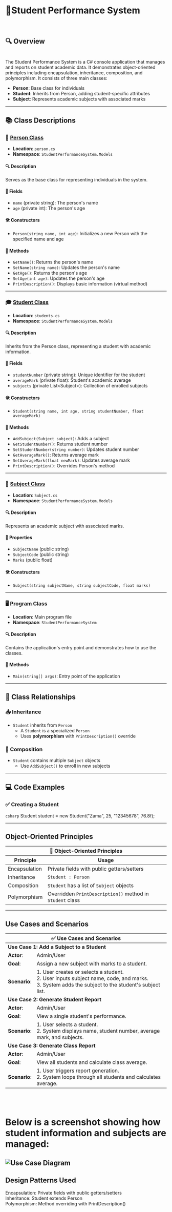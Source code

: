 <h1>📘Student Performance System</h1> <br>

<h2>🔍 Overview</h2>

<br>
The Student Performance System is a C# console application that manages and reports on student academic data. It demonstrates object-oriented principles including encapsulation, inheritance, composition, and polymorphism. It consists of three main classes:

- **Person**: Base class for individuals  
- **Student**: Inherits from Person, adding student-specific attributes  
- **Subject**: Represents academic subjects with associated marks  

---

## 📚 Class Descriptions

### 👤 <u>Person Class</u>
- **Location**: `person.cs`  
- **Namespace**: `StudentPerformanceSystem.Models`  

#### 🔍 Description
Serves as the base class for representing individuals in the system.

#### 🧬 Fields
<ul>
  <li><code>name</code> (private string): The person's name</li>
  <li><code>age</code> (private int): The person's age</li>
</ul>

#### 🛠️ Constructors
- `Person(string name, int age)`: Initializes a new Person with the specified name and age

#### 🧪 Methods
<ul>
  <li><code>GetName()</code>: Returns the person's name</li>
  <li><code>SetName(string name)</code>: Updates the person's name</li>
  <li><code>GetAge()</code>: Returns the person's age</li>
  <li><code>SetAge(int age)</code>: Updates the person's age</li>
  <li><code>PrintDescription()</code>: Displays basic information (virtual method)</li>
</ul>

---

### 🎓 <u>Student Class</u>
- **Location**: `students.cs`  
- **Namespace**: `StudentPerformanceSystem.Models`  

#### 🔍 Description
Inherits from the Person class, representing a student with academic information.

#### 🧬 Fields
<ul>
  <li><code>studentNumber</code> (private string): Unique identifier for the student</li>
  <li><code>averageMark</code> (private float): Student's academic average</li>
  <li><code>subjects</code> (private List&lt;Subject&gt;): Collection of enrolled subjects</li>
</ul>

#### 🛠️ Constructors
- `Student(string name, int age, string studentNumber, float averageMark)`

#### 🧪 Methods
<ul>
  <li><code>AddSubject(Subject subject)</code>: Adds a subject</li>
  <li><code>GetStudentNumber()</code>: Returns student number</li>
  <li><code>SetStudentNumber(string number)</code>: Updates student number</li>
  <li><code>GetAverageMark()</code>: Returns average mark</li>
  <li><code>SetAverageMark(float newMark)</code>: Updates average mark</li>
  <li><code>PrintDescription()</code>: Overrides Person's method</li>
</ul>

---

### 📘 <u>Subject Class</u>
- **Location**: `Subject.cs`  
- **Namespace**: `StudentPerformanceSystem.Models`  

#### 🔍 Description
Represents an academic subject with associated marks.

#### 🧬 Properties
<ul>
  <li><code>SubjectName</code> (public string)</li>
  <li><code>SubjectCode</code> (public string)</li>
  <li><code>Marks</code> (public float)</li>
</ul>

#### 🛠️ Constructors
- `Subject(string subjectName, string subjectCode, float marks)`

---

### 🖥️ <u>Program Class</u>
- **Location**: Main program file  
- **Namespace**: `StudentPerformanceSystem`  

#### 🔍 Description
Contains the application's entry point and demonstrates how to use the classes.

#### 🧪 Methods
- `Main(string[] args)`: Entry point of the application

---

## 🔗 Class Relationships

### 📥 Inheritance
- `Student` inherits from `Person`
  - A `Student` is a specialized `Person`
  - Uses **polymorphism** with `PrintDescription()` override

### 🧩 Composition
- `Student` contains multiple `Subject` objects
  - Use `AddSubject()` to enroll in new subjects

---

## 💻 Code Examples

### ✅ Creating a Student
```csharp```
Student student = new Student("Zama", 25, "12345678", 76.8f);

---


## Object-Oriented Principles <br>
<table>
  <thead>
    <tr>
      <th colspan="2">🧠 Object-Oriented Principles</th>
    </tr>
    <tr>
      <th>Principle</th>
      <th>Usage</th>
    </tr>
  </thead>
  <tbody>
    <tr>
      <td>Encapsulation</td>
      <td>Private fields with public getters/setters</td>
    </tr>
    <tr>
      <td>Inheritance</td>
      <td><code>Student : Person</code></td>
    </tr>
    <tr>
      <td>Composition</td>
      <td><code>Student</code> has a list of <code>Subject</code> objects</td>
    </tr>
    <tr>
      <td>Polymorphism</td>
      <td>Overridden <code>PrintDescription()</code> method in <code>Student</code> class</td>
    </tr>
  </tbody>
</table>

--- 

## Use Cases and Scenarios <br>
<table>
  <thead>
    <tr>
      <th colspan="3">✅ Use Cases and Scenarios</th>
    </tr>
  </thead>
  <tbody>
    <tr>
      <td colspan="3"><strong>Use Case 1: Add a Subject to a Student</strong></td>
    </tr>
    <tr>
      <td><strong>Actor</strong>:</td>
      <td colspan="2">Admin/User</td>
    </tr>
    <tr>
      <td><strong>Goal</strong>:</td>
      <td colspan="2">Assign a new subject with marks to a student.</td>
    </tr>
    <tr>
      <td><strong>Scenario</strong>:</td>
      <td colspan="2">
        1. User creates or selects a student.<br>
        2. User inputs subject name, code, and marks.<br>
        3. System adds the subject to the student's subject list.
      </td>
    </tr>
    <tr>
      <td colspan="3"><strong>Use Case 2: Generate Student Report</strong></td>
    </tr>
    <tr>
      <td><strong>Actor</strong>:</td>
      <td colspan="2">Admin/User</td>
    </tr>
    <tr>
      <td><strong>Goal</strong>:</td>
      <td colspan="2">View a single student's performance.</td>
    </tr>
    <tr>
      <td><strong>Scenario</strong>:</td>
      <td colspan="2">
        1. User selects a student.<br>
        2. System displays name, student number, average mark, and subjects.
      </td>
    </tr>
    <tr>
      <td colspan="3"><strong>Use Case 3: Generate Class Report</strong></td>
    </tr>
    <tr>
      <td><strong>Actor</strong>:</td>
      <td colspan="2">Admin/User</td>
    </tr>
    <tr>
      <td><strong>Goal</strong>:</td>
      <td colspan="2">View all students and calculate class average.</td>
    </tr>
    <tr>
      <td><strong>Scenario</strong>:</td>
      <td colspan="2">
        1. User triggers report generation.<br>
        2. System loops through all students and calculates average.
      </td>
    </tr>
  </tbody>
</table>
<br><br>

# Below is a screenshot showing how student information and subjects are managed:

![Use Case Diagram](use_case_diagram_for_the_student_performance_system.png)
---

## Design Patterns Used

Encapsulation: Private fields with public getters/setters <br>
Inheritance: Student extends Person <br>
Polymorphism: Method overriding with PrintDescription()
